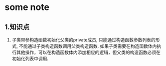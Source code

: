 # some note

## 1.知识点
1) 子类带参构造函数初始化父类的private成员, 只能通过构造函数参数列表的形式, 不能通过子类构造函数调用父类构造函数.
如果子类需要在构造函数体内执行其他操作，可以在构造函数体内添加相应的逻辑，但父类的构造函数必须在初始化列表中调用.

